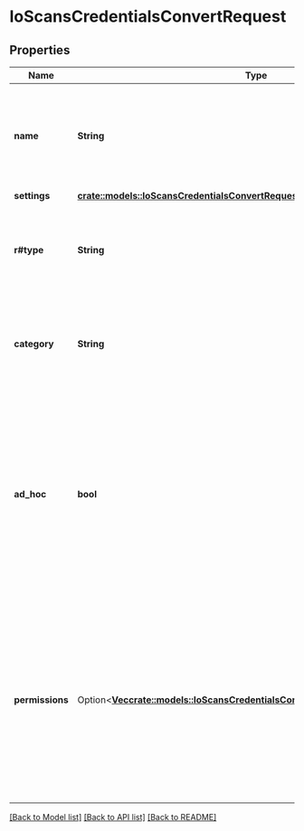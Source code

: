# IoScansCredentialsConvertRequest

## Properties

Name | Type | Description | Notes
------------ | ------------- | ------------- | -------------
**name** | **String** | The name of the managed credentials. This name must be unique within your Tenable.io instance. | 
**settings** | [**crate::models::IoScansCredentialsConvertRequestSettings**](io_scans_credentials_convert_request_settings.md) |  | 
**r#type** | **String** | The system name that uniquely identifies the credentials type, for example, `Windows`. | 
**category** | **String** | The system name that uniquely identifies the credentials category, for example `Host`. | 
**ad_hoc** | **bool** | A value specifying whether the credentials are scan-specific (`true`) or managed (`false`). You must use `false` for this request body attribute to convert scan-specific to managed credentials. | 
**permissions** | Option<[**Vec<crate::models::IoScansCredentialsConvertRequestPermissionsInner>**](io_scans_credentials_convert_request_permissions_inner.md)> | A list of user permissions for the managed credentials. If a request message omits this parameter, Tenable.io automatically creates a `permissions` object for the user account that submits the request. | [optional]

[[Back to Model list]](../README.md#documentation-for-models) [[Back to API list]](../README.md#documentation-for-api-endpoints) [[Back to README]](../README.md)


